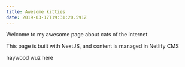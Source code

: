 ```yaml
---
title: Awesome kitties
date: 2019-03-17T19:31:20.591Z
---
```

Welcome to my awesome page about cats of the internet.

This page is built with NextJS, and content is managed in Netlify CMS

haywood wuz here
